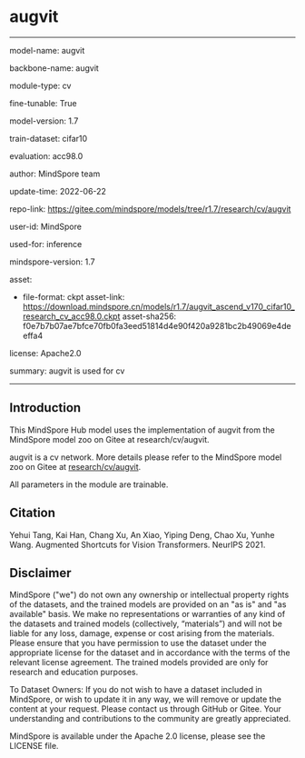 # augvit

---

model-name: augvit

backbone-name: augvit

module-type: cv

fine-tunable: True

model-version: 1.7

train-dataset: cifar10

evaluation: acc98.0

author: MindSpore team

update-time: 2022-06-22

repo-link: <https://gitee.com/mindspore/models/tree/r1.7/research/cv/augvit>

user-id: MindSpore

used-for: inference

mindspore-version: 1.7

asset:

-
    file-format: ckpt
    asset-link: <https://download.mindspore.cn/models/r1.7/augvit_ascend_v170_cifar10_research_cv_acc98.0.ckpt>
    asset-sha256: f0e7b7b07ae7bfce70fb0fa3eed51814d4e90f420a9281bc2b49069e4deeffa4

license: Apache2.0

summary: augvit is used for cv

---

## Introduction

This MindSpore Hub model uses the implementation of augvit from the MindSpore model zoo on Gitee at research/cv/augvit.

augvit is a cv network. More details please refer to the MindSpore model zoo on Gitee at [research/cv/augvit](https://gitee.com/mindspore/models/blob/r1.7/research/cv/augvit/readme.md).

All parameters in the module are trainable.

## Citation

Yehui Tang, Kai Han, Chang Xu, An Xiao, Yiping Deng, Chao Xu, Yunhe Wang. Augmented Shortcuts for Vision Transformers. NeurIPS 2021.

## Disclaimer

MindSpore ("we") do not own any ownership or intellectual property rights of the datasets, and the trained models are provided on an "as is" and "as available" basis. We make no representations or warranties of any kind of the datasets and trained models (collectively, “materials”) and will not be liable for any loss, damage, expense or cost arising from the materials. Please ensure that you have permission to use the dataset under the appropriate license for the dataset and in accordance with the terms of the relevant license agreement. The trained models provided are only for research and education purposes.

To Dataset Owners: If you do not wish to have a dataset included in MindSpore, or wish to update it in any way, we will remove or update the content at your request. Please contact us through GitHub or Gitee. Your understanding and contributions to the community are greatly appreciated.

MindSpore is available under the Apache 2.0 license, please see the LICENSE file.

